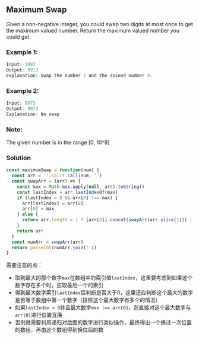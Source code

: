 ## Maximum Swap

Given a non-negative integer, you could swap two digits at most once to get the maximum valued number. Return the maximum valued number you could get.

### Example 1:

```javascript
Input: 1993
Output: 9913
Explanation: Swap the number 1 and the second number 9.
```

### Example 2:

```javascript
Input: 9973
Output: 9973
Explanation: No swap
```

### Note:

The given number is in the range [0, 10^8]

### Solution

```javascript
const maximumSwap = function(num) {
  const arr = ''.split.call(num, '')
  const swapArr = (arr) => {
    const max = Math.max.apply(null, arr).toString()
    const lastIndex = arr.lastIndexOf(max)
    if (lastIndex > 0 && arr[0] !== max) {
      arr[lastIndex] = arr[0]
      arr[0] = max
    } else {
      return arr.length > 1 ? [arr[0]].concat(swapArr(arr.slice(1))) : arr
    }
    return arr
  }
  const numArr = swapArr(arr)
  return parseInt(numArr.join(''))
}
```

需要注意的点：

- 取到最大的那个数字`max`在数组中的索引值`lastIndex`，这里要考虑到如果这个数字存在多个时，应取最后一个的索引
- 得到最大数字索引`lastIndex`后判断是否大于0，这里还应判断这个最大的数字是否等于数组中第一个数字（排除这个最大数字有多个的情况）
- 如果`lastIndex > 0`并且最大数字`max !== arr[0]`，则直接对这个最大数字与`arr[0]`进行位置互换
- 否则就需要利用递归对后面的数字进行类似操作，最终得出一个换过一次位置的数组，再由这个数组得到换位后的数
